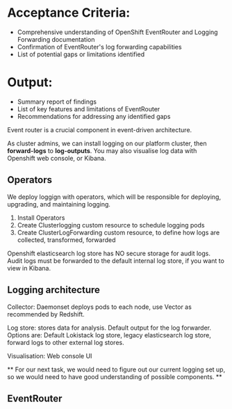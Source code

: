 # Acceptance Criteria:
+ Comprehensive understanding of OpenShift EventRouter and Logging Forwarding documentation
+ Confirmation of EventRouter's log forwarding capabilities
+ List of potential gaps or limitations identified


# Output:
+ Summary report of findings
+ List of key features and limitations of EventRouter
+ Recommendations for addressing any identified gaps

Event router is a crucial component in event-driven architecture. 

As cluster admins, we can install logging on our platform cluster, then **forward-logs** to **log-outputs**. You may also visualise log data with Openshift web console, or Kibana.

## Operators
We deploy loggign with operators, which will be responsible for deploying, upgrading, and maintaining logging. 

1. Install Operators
2. Create Clusterlogging custom resource to schedule logging pods
3. Create ClusterLogForwarding custom resource, to define how logs are collected, transformed, forwarded

Openshift elasticsearch log store has NO secure storage for audit logs. Audit logs must be forwarded to the default internal log store, if you want to view in Kibana. 

## Logging architecture
Collector: Daemonset deploys pods to each node, use Vector as recommended by Redshift.

Log store: stores data for analysis. Default output for the log forwarder. 
Options are: Default Lokistack log store, legacy elasticsearch log store, forward logs to other external log stores.

Visualisation: Web console UI 

** For our next task, we would need to figure out our current logging set up, so we would need to have good understanding of possible components. **

## EventRouter
